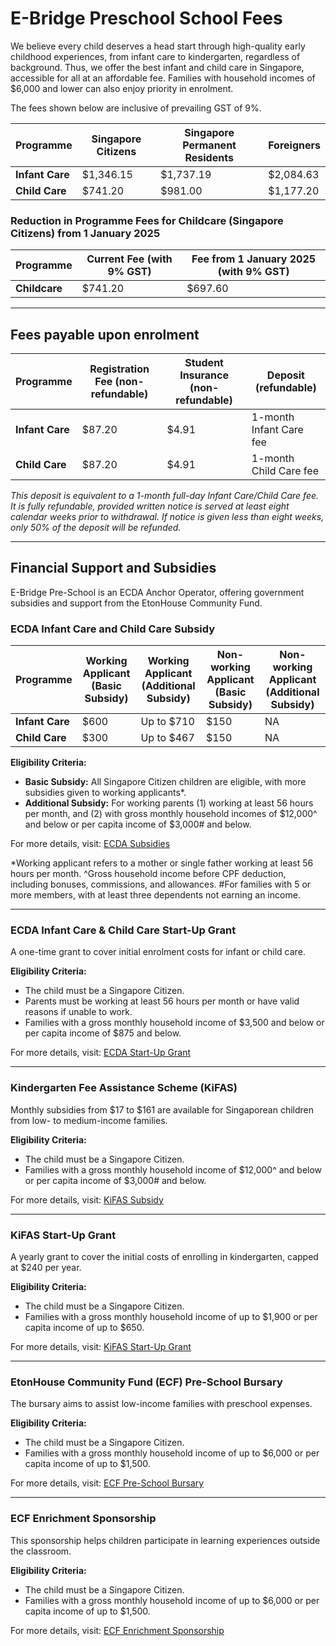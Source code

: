 # E-Bridge Preschool School Fees

We believe every child deserves a head start through high-quality early childhood experiences, from infant care to kindergarten, regardless of background. Thus, we offer the best infant and child care in Singapore, accessible for all at an affordable fee. Families with household incomes of $6,000 and lower can also enjoy priority in enrolment.

The fees shown below are inclusive of prevailing GST of 9%.

| Programme            | Singapore Citizens | Singapore Permanent Residents | Foreigners    |
|----------------------|--------------------|------------------------------|---------------|
| **Infant Care**       | $1,346.15          | $1,737.19                    | $2,084.63     |
| **Child Care**        | $741.20            | $981.00                      | $1,177.20     |

### Reduction in Programme Fees for Childcare (Singapore Citizens) from 1 January 2025

| **Programme** | **Current Fee (with 9% GST)** | **Fee from 1 January 2025 (with 9% GST)** |
|---------------|-------------------------------|------------------------------------------|
| **Childcare** | $741.20                       | $697.60                                  |

---

## Fees payable upon enrolment

| Programme            | Registration Fee (non-refundable) | Student Insurance (non-refundable) | Deposit (refundable)               |
|----------------------|-----------------------------------|------------------------------------|-----------------------------------|
| **Infant Care**       | $87.20                           | $4.91                              | 1-month Infant Care fee           |
| **Child Care**        | $87.20                           | $4.91                              | 1-month Child Care fee            |

*This deposit is equivalent to a 1-month full-day Infant Care/Child Care fee. It is fully refundable, provided written notice is served at least eight calendar weeks prior to withdrawal. If notice is given less than eight weeks, only 50% of the deposit will be refunded.*

---

## Financial Support and Subsidies

E-Bridge Pre-School is an ECDA Anchor Operator, offering government subsidies and support from the EtonHouse Community Fund.

### ECDA Infant Care and Child Care Subsidy

| Programme     | Working Applicant (Basic Subsidy) | Working Applicant (Additional Subsidy) | Non-working Applicant (Basic Subsidy) | Non-working Applicant (Additional Subsidy) |
|---------------|------------------------------------|----------------------------------------|----------------------------------------|--------------------------------------------|
| **Infant Care** | $600                              | Up to $710                             | $150                                  | NA                                         |
| **Child Care**  | $300                              | Up to $467                             | $150                                  | NA                                         |

**Eligibility Criteria:**
- **Basic Subsidy:** All Singapore Citizen children are eligible, with more subsidies given to working applicants*.
- **Additional Subsidy:** For working parents (1) working at least 56 hours per month, and (2) with gross monthly household incomes of $12,000^ and below or per capita income of $3,000# and below.

For more details, visit: [ECDA Subsidies](https://www.ecda.gov.sg/parents/subsidies-financial-assistance)

*Working applicant refers to a mother or single father working at least 56 hours per month.
^Gross household income before CPF deduction, including bonuses, commissions, and allowances.
#For families with 5 or more members, with at least three dependents not earning an income.

---

### ECDA Infant Care & Child Care Start-Up Grant

A one-time grant to cover initial enrolment costs for infant or child care.

**Eligibility Criteria:**
- The child must be a Singapore Citizen.
- Parents must be working at least 56 hours per month or have valid reasons if unable to work.
- Families with a gross monthly household income of $3,500 and below or per capita income of $875 and below.

For more details, visit: [ECDA Start-Up Grant](https://www.ecda.gov.sg/parents/subsidies-financial-assistance)

---

### Kindergarten Fee Assistance Scheme (KiFAS)

Monthly subsidies from $17 to $161 are available for Singaporean children from low- to medium-income families.

**Eligibility Criteria:**
- The child must be a Singapore Citizen.
- Families with a gross monthly household income of $12,000^ and below or per capita income of $3,000# and below.

For more details, visit: [KiFAS Subsidy](https://www.ecda.gov.sg/parents/subsidies-financial-assistance)

---

### KiFAS Start-Up Grant

A yearly grant to cover the initial costs of enrolling in kindergarten, capped at $240 per year.

**Eligibility Criteria:**
- The child must be a Singapore Citizen.
- Families with a gross monthly household income of up to $1,900 or per capita income of up to $650.

For more details, visit: [KiFAS Start-Up Grant](https://www.ecda.gov.sg/parents/subsidies-financial-assistance)

---

### EtonHouse Community Fund (ECF) Pre-School Bursary

The bursary aims to assist low-income families with preschool expenses.

**Eligibility Criteria:**
- The child must be a Singapore Citizen.
- Families with a gross monthly household income of up to $6,000 or per capita income of up to $1,500.

For more details, visit: [ECF Pre-School Bursary](https://www.ehcommunityfund.org.sg/programmes/ecf-pre-school-bursary/)

---

### ECF Enrichment Sponsorship

This sponsorship helps children participate in learning experiences outside the classroom.

**Eligibility Criteria:**
- The child must be a Singapore Citizen.
- Families with a gross monthly household income of up to $6,000 or per capita income of up to $1,500.

For more details, visit: [ECF Enrichment Sponsorship](https://www.ehcommunityfund.org.sg/programmes/ecf-enrichment-sponsorship/)